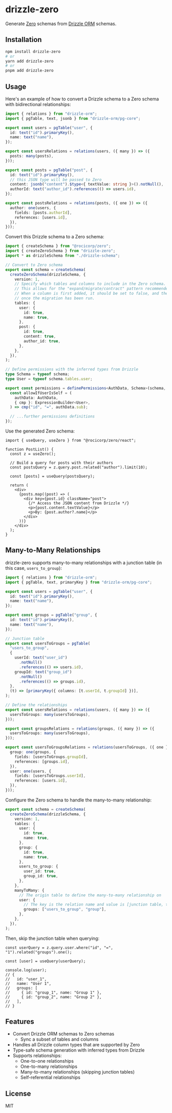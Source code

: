 # drizzle-zero

Generate [Zero](https://zero.rocicorp.dev/) schemas from [Drizzle ORM](https://orm.drizzle.team) schemas.

## Installation

```bash
npm install drizzle-zero
# or
yarn add drizzle-zero
# or
pnpm add drizzle-zero
```

## Usage

Here's an example of how to convert a Drizzle schema to a Zero schema with bidirectional relationships:

```ts
import { relations } from "drizzle-orm";
import { pgTable, text, jsonb } from "drizzle-orm/pg-core";

export const users = pgTable("user", {
  id: text("id").primaryKey(),
  name: text("name"),
});

export const usersRelations = relations(users, ({ many }) => ({
  posts: many(posts),
}));

export const posts = pgTable("post", {
  id: text("id").primaryKey(),
  // this JSON type will be passed to Zero
  content: jsonb("content").$type<{ textValue: string }>().notNull(),
  authorId: text("author_id").references(() => users.id),
});

export const postsRelations = relations(posts, ({ one }) => ({
  author: one(users, {
    fields: [posts.authorId],
    references: [users.id],
  }),
}));
```

Convert this Drizzle schema to a Zero schema:

```ts
import { createSchema } from "@rocicorp/zero";
import { createZeroSchema } from "drizzle-zero";
import * as drizzleSchema from "./drizzle-schema";

// Convert to Zero schema
export const schema = createSchema(
  createZeroSchema(drizzleSchema, {
    version: 1,
    // Specify which tables and columns to include in the Zero schema.
    // This allows for the "expand/migrate/contract" pattern recommended in the Zero docs.
    // When a column is first added, it should be set to false, and then changed to true
    // once the migration has been run.
    tables: {
      user: {
        id: true,
        name: true,
      },
      post: {
        id: true,
        content: true,
        author_id: true,
      },
    },
  }),
);

// Define permissions with the inferred types from Drizzle
type Schema = typeof schema;
type User = typeof schema.tables.user;

export const permissions = definePermissions<AuthData, Schema>(schema, () => {
  const allowIfUserIsSelf = (
    authData: AuthData,
    { cmp }: ExpressionBuilder<User>,
  ) => cmp("id", "=", authData.sub);

  // ...further permissions definitions
});
```

Use the generated Zero schema:

```tsx
import { useQuery, useZero } from "@rocicorp/zero/react";

function PostList() {
  const z = useZero();

  // Build a query for posts with their authors
  const postsQuery = z.query.post.related("author").limit(10);

  const [posts] = useQuery(postsQuery);

  return (
    <div>
      {posts.map((post) => (
        <div key={post.id} className="post">
          {/* Access the JSON content from Drizzle */}
          <p>{post.content.textValue}</p>
          <p>By: {post.author?.name}</p>
        </div>
      ))}
    </div>
  );
}
```

## Many-to-Many Relationships

drizzle-zero supports many-to-many relationships with a junction table (in this case, `users_to_group`):

```ts
import { relations } from "drizzle-orm";
import { pgTable, text, primaryKey } from "drizzle-orm/pg-core";

export const users = pgTable("user", {
  id: text("id").primaryKey(),
  name: text("name"),
});

export const groups = pgTable("group", {
  id: text("id").primaryKey(),
  name: text("name"),
});

// Junction table
export const usersToGroups = pgTable(
  "users_to_group",
  {
    userId: text("user_id")
      .notNull()
      .references(() => users.id),
    groupId: text("group_id")
      .notNull()
      .references(() => groups.id),
  },
  (t) => [primaryKey({ columns: [t.userId, t.groupId] })],
);

// Define the relationships
export const usersRelations = relations(users, ({ many }) => ({
  usersToGroups: many(usersToGroups),
}));

export const groupsRelations = relations(groups, ({ many }) => ({
  usersToGroups: many(usersToGroups),
}));

export const usersToGroupsRelations = relations(usersToGroups, ({ one }) => ({
  group: one(groups, {
    fields: [usersToGroups.groupId],
    references: [groups.id],
  }),
  user: one(users, {
    fields: [usersToGroups.userId],
    references: [users.id],
  }),
}));
```

Configure the Zero schema to handle the many-to-many relationship:

```ts
export const schema = createSchema(
  createZeroSchema(drizzleSchema, {
    version: 1,
    tables: {
      user: {
        id: true,
        name: true,
      },
      group: {
        id: true,
        name: true,
      },
      users_to_group: {
        user_id: true,
        group_id: true,
      },
    },
    manyToMany: {
      // The origin table to define the many-to-many relationship on
      user: {
        // The key is the relation name and value is [junction table, target table]
        groups: ["users_to_group", "group"],
      },
    },
  }),
);
```

Then, skip the junction table when querying:

```tsx
const userQuery = z.query.user.where("id", "=", "1").related("groups").one();

const [user] = useQuery(userQuery);

console.log(user);
// {
//   id: "user_1",
//   name: "User 1",
//   groups: [
//     { id: "group_1", name: "Group 1" },
//     { id: "group_2", name: "Group 2" },
//   ],
// }
```

## Features

- Convert Drizzle ORM schemas to Zero schemas
  - Sync a subset of tables and columns
- Handles all Drizzle column types that are supported by Zero
- Type-safe schema generation with inferred types from Drizzle
- Supports relationships:
  - One-to-one relationships
  - One-to-many relationships
  - Many-to-many relationships (skipping junction tables)
  - Self-referential relationships

## License

MIT
